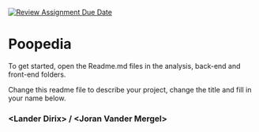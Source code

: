 [![Review Assignment Due Date](https://classroom.github.com/assets/deadline-readme-button-22041afd0340ce965d47ae6ef1cefeee28c7c493a6346c4f15d667ab976d596c.svg)](https://classroom.github.com/a/twPj_hbU)

# Poopedia

To get started, open the Readme.md files in the analysis, back-end and front-end folders.

Change this readme file to describe your project, change the title and fill in your name below.

### \<Lander Dirix\> / \<Joran Vander Mergel\>
